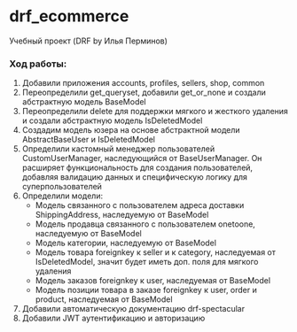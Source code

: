 # drf_ecommerce

Учебный проект (DRF by Илья Перминов)

### Ход работы:
1. Добавили приложения accounts, profiles, sellers, shop, common
2. Переопределили get_queryset, добавили get_or_none и создали абстрактную модель BaseModel
3. Переопределили delete для поддержки мягкого и жесткого удаления и создали абстрактную модель IsDeletedModel
4. Создадим модель юзера на основе абстрактной модели AbstractBaseUser и IsDeletedModel
5. Определили кастомный менеджер пользователей CustomUserManager, наследующийся от BaseUserManager.
Он расширяет функциональность для создания пользователей, добавляя валидацию данных и специфическую логику для суперпользователей
6. Определили модели:
   - Модель связанного с пользователем адреса доставки ShippingAddress, наследуемую от BaseModel
   - Модель продавца связанного с пользователем onetoone, наследуемую от BaseModel
   - Модель категории, наследуемую от BaseModel
   - Модель товара foreignkey к seller и к category, наследуемая от IsDeletedModel, значит будет иметь доп. поля для мягкого удаления
   - Модель заказов foreignkey к user, наследуемая от BaseModel
   - Модель позиции товара в заказе foreignkey к user, order и product, наследуемая от BaseModel
7. Добавили автоматическую документацию drf-spectacular
8. Добавили JWT аутентификацию и авторизацию